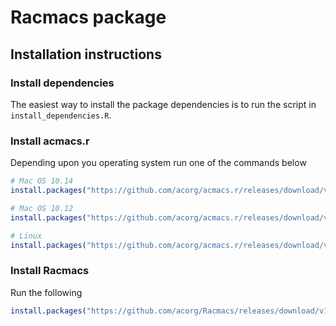 
# Racmacs package

## Installation instructions
### Install dependencies
The easiest way to install the package dependencies is to run the script in `install_dependencies.R`.

### Install acmacs.r
Depending upon you operating system run one of the commands below

```R
# Mac OS 10.14
install.packages("https://github.com/acorg/acmacs.r/releases/download/v3.4/acmacs.r_3.4_R_macOS-10.14.tgz", repos = NULL)

# Mac OS 10.12
install.packages("https://github.com/acorg/acmacs.r/releases/download/v3.4/acmacs.r_3.4_R_macOS-10.12.tgz", repos = NULL)

# Linux
install.packages("https://github.com/acorg/acmacs.r/releases/download/v3.4/acmacs.r_3.4_R_x86_64-pc-linux-gnu.tar.gz", repos = NULL)
```

### Install Racmacs
Run the following

```R
install.packages("https://github.com/acorg/Racmacs/releases/download/v1.0/Racmacs_1.0.2.tgz", repos = NULL)
```






